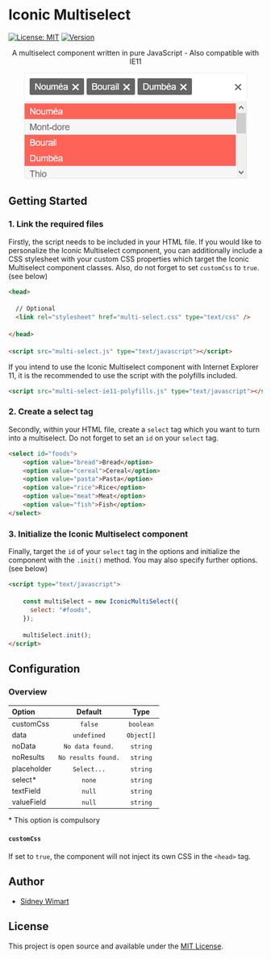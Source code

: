# Iconic Multiselect

[![License: MIT](https://img.shields.io/badge/License-MIT-blue.svg)](https://opensource.org/licenses/MIT) [![Version](https://img.shields.io/github/package-json/v/sidneywm/iconic-multiselect)](https://github.com/sidneywm/iconic-multiselect)

<p align="center">A multiselect component written in pure JavaScript - Also compatible with IE11</p>

<p align="center">
  <img src="./assets/iconic-multiselect.png">
</p>

## Getting Started

### 1. Link the required files

Firstly, the script needs to be included in your HTML file. If you would like to personalize the Iconic Multiselect component, you can additionally include a CSS stylesheet with your custom CSS properties which target the Iconic Multiselect component classes. Also, do not forget to set `customCss` to `true`. (see below)

```html
<head>

  // Optional 
  <link rel="stylesheet" href="multi-select.css" type="text/css" />

</head>

<script src="multi-select.js" type="text/javascript"></script>
```

If you intend to use the Iconic Multiselect component with Internet Explorer 11, it is the recommended to use the script with the polyfills included.

```html
<script src="multi-select-ie11-polyfills.js" type="text/javascript"></script>
```

### 2. Create a select tag

Secondly, within your HTML file, create a `select` tag which you want to turn into a multiselect. Do not forget to set an `id` on your `select` tag.

```html
<select id="foods">
    <option value="bread">Bread</option>
    <option value="cereal">Cereal</option>
    <option value="pasta">Pasta</option>
    <option value="rice">Rice</option>
    <option value="meat">Meat</option>
    <option value="fish">Fish</option>
</select>
```

### 3. Initialize the Iconic Multiselect component

Finally, target the `id` of your `select` tag in the options and initialize the component with the `.init()` method. You may also specify further options. (see below)

```html
<script type="text/javascript">

    const multiSelect = new IconicMultiSelect({
      select: "#foods",
    });

    multiSelect.init();
</script>
```
## Configuration

### Overview

| Option       | Default              | Type          |
| :---         |     :---:            |     :---:     |
| customCss    | `false`              | `boolean`     |
| data         | `undefined`          | `Object[]`    |
| noData       | `No data found.`     | `string`      |
| noResults    | `No results found.`  | `string`      |
| placeholder  | `Select...`          | `string`      |
| select*      | `none`               | `string`      |
| textField    | `null`               | `string`      |
| valueField   | `null`               | `string`      |

\* This option is compulsory

#### `customCss`
If set to `true`, the component will not inject its own CSS in the `<head>` tag.

## Author

- [Sidney Wimart](https://github.com/sidneywm)

## License

This project is open source and available under the [MIT License](LICENSE).
